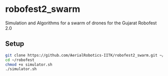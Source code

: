 # robofest2_swarm

Simulation and Algorithms for a swarm of drones for the Gujarat Robofest 2.0

## Setup

```bash
git clone https://github.com/AerialRobotics-IITK/robofest2_swarm.git ~/robofest
cd ~/robofest
chmod +x simulator.sh
./simulator.sh
```
